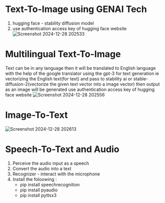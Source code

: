 # Text-To-Image using GENAI Tech
1. hugging face - stability diffusion model
2. use authentication access key of hugging face website
![Screenshot 2024-12-28 202533](https://github.com/user-attachments/assets/2e223a59-ef3d-4a47-9cf7-e035ecb08b74)

# Multilingual Text-To-Image
Text can be in any language then it will be translated to English language with the help of the google translator using the gpt-3 for text generation ie vectorizing the English text(for text) and pass to stability ai or stable-diffusion-2(vectorize the given text vector into a image vector) then output as an image will be generated
use authentication access key of hugging face website
![Screenshot 2024-12-28 202556](https://github.com/user-attachments/assets/359e59cf-154f-4ea3-b477-177a7f57be30)

# Image-To-Text
![Screenshot 2024-12-28 202613](https://github.com/user-attachments/assets/3d94cfc8-49ff-4539-bd35-fda09475a20d)

# Speech-To-Text and Audio
1. Perceive the audio input as a speech
2. Convert the audio into a text
3. Recognizer - interact with the microphone
4. Install the foloowing :
   - pip install speechrecognition
   - pip install pyaudio
   - pip install pyttsx3
